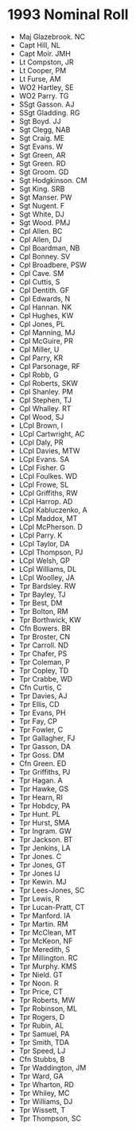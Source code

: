 # 1993 Nominal Roll

* Maj Glazebrook. NC
* Capt Hill, NL
* Capt Moir. JMH
* Lt Compston, JR
* Lt Cooper, PM
* Lt Furse, AM
* WO2 Hartley, SE
* WO2 Parry. TG
* SSgt Gasson. AJ
* SSgt Gladding. RG
* Sgt Boyd. JJ
* Sgt Clegg, NAB
* Sgt Craig. ME
* Sgt Evans. W
* Sgt Green, AR
* Sgt Green. RD
* Sgt Groom. GD
* Sgt Hodgkinson. CM
* Sgt King. SRB
* Sgt Manser. PW
* Sgt Nugent. F
* Sgt White, DJ
* Sgt Wood. PMJ
* Cpl Allen. BC
* Cpl Allen, DJ
* Cpl Boardman, NB
* Cpl Bonney. SV
* Cpl Broadbere, PSW
* Cpl Cave. SM
* Cpl Cuttis, S
* Cpl Dentith. GF
* Cpl Edwards, N
* Cpl Hannan. NK
* Cpl Hughes, KW
* Cpl Jones, PL
* Cpl Manning, MJ
* Cpl McGuire, PR
* Cpl Miller, U
* Cpl Parry, KR
* Cpl Parsonage, RF
* Cpl Robb, G
* Cpl Roberts, SKW
* Cpl Shanley. PM
* Cpl Stephen, TJ
* Cpl Whalley. RT
* Cpl Wood, SJ
* LCpl Brown, I
* LCpl Cartwright, AC
* LCpl Daly, PR
* LCpl Davies, MTW
* LCpl Evans. SA
* LCpl Fisher. G
* LCpl Foulkes. WD
* LCpl Frowe, SL
* LCpl Griffiths, RW
* LCpl Harrop. AD
* LCpl Kabluczenko, A
* LCpl Maddox, MT
* LCpl McPherson. D
* LCpl Parry. K
* LCpl Taylor, DA
* LCpl Thompson, PJ
* LCpl Welsh, GP
* LCpl Williams, DL
* LCpl Woolley, JA
* Tpr Bardsley. RW
* Tpr Bayley, TJ
* Tpr Best, DM
* Tpr Bolton, RM
* Tpr Borthwick, KW
* Cfn Bowers. BR
* Tpr Broster, CN
* Tpr Carroll. ND
* Tpr Chafer, PS
* Tpr Coleman, P
* Tpr Copley, TD
* Tpr Crabbe, WD
* Cfn Curtis, C
* Tpr Davies, AJ
* Tpr Ellis, CD
* Tpr Evans, PH
* Tpr Fay, CP
* Tpr Fowler, C
* Tpr Gallagher, FJ
* Tpr Gasson, DA
* Tpr Goss. DM
* Cfn Green. ED
* Tpr Griffiths, PJ
* Tpr Hagan. A
* Tpr Hawke, GS
* Tpr Hearn, RI
* Tpr Hobdcy, PA
* Tpr Hunt. PL
* Tpr Hurst, SMA
* Tpr Ingram. GW
* Tpr Jackson. BT
* Tpr Jenkins, LA
* Tpr Jones. C
* Tpr Jones, GT
* Tpr Jones IJ
* Tpr Kewin. MJ
* Tpr Lees-Jones, SC
* Tpr Lewis, R
* Tpr Lucan-Pratt, CT
* Tpr Manford. IA
* Tpr Martin. RM
* Tpr McClean, MT
* Tpr McKeon, NF
* Tpr Meredith, S
* Tpr Millington. RC
* Tpr Murphy. KMS
* Tpr Nield. GT
* Tpr Noon. R
* Tpr Price, CT
* Tpr Roberts, MW
* Tpr Robinson, ML
* Tpr Rogers, D
* Tpr Rubin, AL
* Tpr Samuel, PA
* Tpr Smith, TDA
* Tpr Speed, LJ
* Cfn Stubbs, B
* Tpr Waddington, JM
* Tpr Ward, GA
* Tpr Wharton, RD
* Tpr Whiley, MC
* Tpr Williams, DJ
* Tpr Wissett, T
* Tpr Thompson, SC
